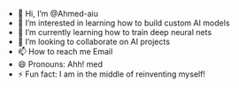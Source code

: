 - 👋 Hi, I’m @Ahmed-aiu
- 👀 I’m interested in learning how to build custom AI models
- 🌱 I’m currently learning how to train deep neural nets
- 💞️ I’m looking to collaborate on AI projects
- 📫 How to reach me Email
- 😄 Pronouns: Ahh! med
- ⚡ Fun fact: I am in the middle of reinventing myself!

<!---
Ahmed-aiu/Ahmed-aiu is a ✨ special ✨ repository because its `README.md` (this file) appears on your GitHub profile.
You can click the Preview link to take a look at your changes.
--->
